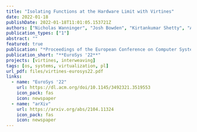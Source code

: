 ```yaml
---
title: "Isolating Functions at the Hardware Limit with Virtines"
date: 2022-01-18
publishDate: 2022-01-18T11:01:05.153721Z
authors: ["Nicholas Wanninger", "Josh Bowden", "Kirtankumar Shetty", "Ayush Garg", admin]
publication_types: ["1"]
abstract: ""
featured: true 
publication: "*Proceedings of the European Conference on Computer Systems (EuroSys '22, to appear)*"
publication_short: "**EuroSys '22**"
projects: [virtines, interweaving]
tags: [os, systems, virtualization, pl]
url_pdf: files/virtines-eurosys22.pdf
links:
  - name: "EuroSys '22"
    url: https://dl.acm.org/doi/10.1145/3492321.3519553
    icon_pack: fas
    icon: newspaper
  - name: "arXiv"
    url: https://arxiv.org/abs/2104.11324
    icon_pack: fas
    icon: newspaper
---
```


